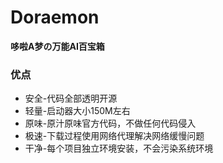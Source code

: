 # Doraemon

**哆啦A梦の万能AI百宝箱**

### 优点

- 安全-代码全部透明开源
- 轻量-启动器大小150M左右
- 原味-原汁原味官方代码，不做任何代码侵入
- 极速-下载过程使用网络代理解决网络缓慢问题
- 干净-每个项目独立环境安装，不会污染系统环境
